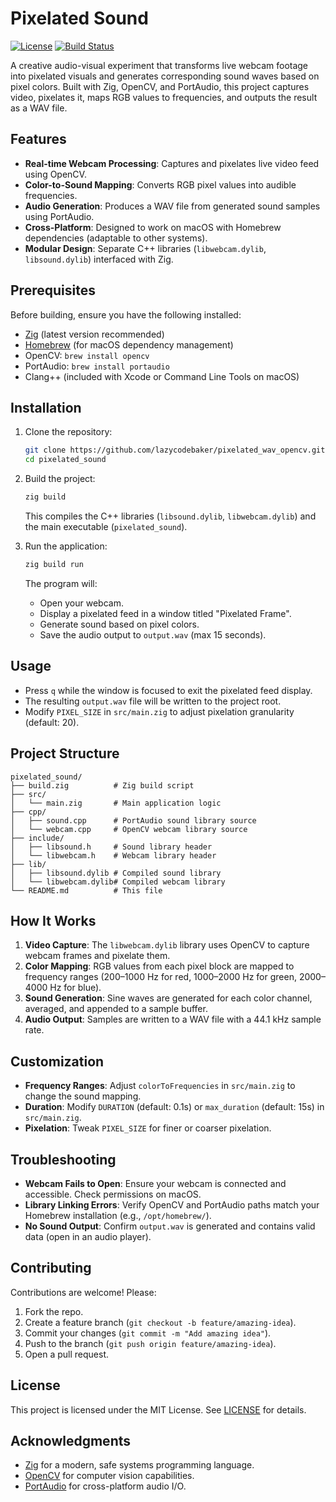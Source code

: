 # Pixelated Sound

[![License](https://img.shields.io/badge/license-MIT-blue.svg)](LICENSE)
[![Build Status](https://img.shields.io/badge/build-passing-brightgreen.svg)]()

A creative audio-visual experiment that transforms live webcam footage into pixelated visuals and generates corresponding sound waves based on pixel colors. Built with Zig, OpenCV, and PortAudio, this project captures video, pixelates it, maps RGB values to frequencies, and outputs the result as a WAV file.

## Features

- **Real-time Webcam Processing**: Captures and pixelates live video feed using OpenCV.
- **Color-to-Sound Mapping**: Converts RGB pixel values into audible frequencies.
- **Audio Generation**: Produces a WAV file from generated sound samples using PortAudio.
- **Cross-Platform**: Designed to work on macOS with Homebrew dependencies (adaptable to other systems).
- **Modular Design**: Separate C++ libraries (`libwebcam.dylib`, `libsound.dylib`) interfaced with Zig.

## Prerequisites

Before building, ensure you have the following installed:

- [Zig](https://ziglang.org/download/) (latest version recommended)
- [Homebrew](https://brew.sh/) (for macOS dependency management)
- OpenCV: `brew install opencv`
- PortAudio: `brew install portaudio`
- Clang++ (included with Xcode or Command Line Tools on macOS)

## Installation

1. Clone the repository:

   ```bash
   git clone https://github.com/lazycodebaker/pixelated_wav_opencv.git
   cd pixelated_sound
   ```

2. Build the project:

   ```bash
   zig build
   ```

   This compiles the C++ libraries (`libsound.dylib`, `libwebcam.dylib`) and the main executable (`pixelated_sound`).

3. Run the application:

   ```bash
   zig build run
   ```

   The program will:

   - Open your webcam.
   - Display a pixelated feed in a window titled "Pixelated Frame".
   - Generate sound based on pixel colors.
   - Save the audio output to `output.wav` (max 15 seconds).

## Usage

- Press `q` while the window is focused to exit the pixelated feed display.
- The resulting `output.wav` file will be written to the project root.
- Modify `PIXEL_SIZE` in `src/main.zig` to adjust pixelation granularity (default: 20).

## Project Structure

```
pixelated_sound/
├── build.zig          # Zig build script
├── src/
│   └── main.zig       # Main application logic
├── cpp/
│   ├── sound.cpp      # PortAudio sound library source
│   └── webcam.cpp     # OpenCV webcam library source
├── include/
│   ├── libsound.h     # Sound library header
│   └── libwebcam.h    # Webcam library header
├── lib/
│   ├── libsound.dylib # Compiled sound library
│   └── libwebcam.dylib# Compiled webcam library
└── README.md          # This file
```

## How It Works

1. **Video Capture**: The `libwebcam.dylib` library uses OpenCV to capture webcam frames and pixelate them.
2. **Color Mapping**: RGB values from each pixel block are mapped to frequency ranges (200–1000 Hz for red, 1000–2000 Hz for green, 2000–4000 Hz for blue).
3. **Sound Generation**: Sine waves are generated for each color channel, averaged, and appended to a sample buffer.
4. **Audio Output**: Samples are written to a WAV file with a 44.1 kHz sample rate.

## Customization

- **Frequency Ranges**: Adjust `colorToFrequencies` in `src/main.zig` to change the sound mapping.
- **Duration**: Modify `DURATION` (default: 0.1s) or `max_duration` (default: 15s) in `src/main.zig`.
- **Pixelation**: Tweak `PIXEL_SIZE` for finer or coarser pixelation.

## Troubleshooting

- **Webcam Fails to Open**: Ensure your webcam is connected and accessible. Check permissions on macOS.
- **Library Linking Errors**: Verify OpenCV and PortAudio paths match your Homebrew installation (e.g., `/opt/homebrew/`).
- **No Sound Output**: Confirm `output.wav` is generated and contains valid data (open in an audio player).

## Contributing

Contributions are welcome! Please:

1. Fork the repo.
2. Create a feature branch (`git checkout -b feature/amazing-idea`).
3. Commit your changes (`git commit -m "Add amazing idea"`).
4. Push to the branch (`git push origin feature/amazing-idea`).
5. Open a pull request.

## License

This project is licensed under the MIT License. See [LICENSE](LICENSE) for details.

## Acknowledgments

- [Zig](https://ziglang.org/) for a modern, safe systems programming language.
- [OpenCV](https://opencv.org/) for computer vision capabilities.
- [PortAudio](http://www.portaudio.com/) for cross-platform audio I/O.
